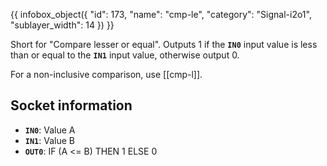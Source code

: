 {{ infobox_object({
	"id": 173,
	"name": "cmp-le",
	"category": "Signal-i2o1",
	"sublayer_width": 14
}) }}

Short for "Compare lesser or equal". Outputs 1 if the **`IN0`** input value is less than or equal to the **`IN1`** input value, otherwise output 0.

For a non-inclusive comparison, use [[cmp-l]].

## Socket information
- **`IN0`**: Value A
- **`IN1`**: Value B
- **`OUT0`**: IF (A <= B) THEN 1 ELSE 0